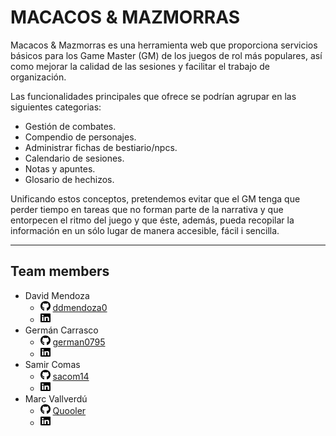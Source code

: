 # MACACOS & MAZMORRAS

Macacos & Mazmorras es una herramienta web que proporciona servicios básicos para los Game Master (GM) de los juegos de rol más populares, así como mejorar la calidad de las sesiones y facilitar el trabajo de organización.

Las funcionalidades principales que ofrece se podrían agrupar en las siguientes categorias:

* Gestión de combates.
* Compendio de personajes. 
* Administrar fichas de bestiario/npcs. 
* Calendario de sesiones.
* Notas y apuntes.
* Glosario de hechizos. 

Unificando estos conceptos, pretendemos evitar que el GM tenga que perder tiempo en tareas que no forman parte de la narrativa y que entorpecen el ritmo del juego y que éste, además, pueda recopilar la información en un sólo lugar de manera accesible, fácil i sencilla.

-----

## Team members 

* David Mendoza
	* <img src="MacacosMazmorrasMVC/wwwroot/images/GitHubIcon.svg" width="16" height="16"> [ddmendoza0](https://github.com/ddmendoza0)
	* <img src="MacacosMazmorrasMVC/wwwroot/images/LinkedInIcon.svg" width="16" height="16">
* Germán Carrasco
	* <img src="MacacosMazmorrasMVC/wwwroot/images/GitHubIcon.svg" width="16" height="16"> [german0795](https://github.com/german0795)
	* <img src="MacacosMazmorrasMVC/wwwroot/images/LinkedInIcon.svg" width="16" height="16">
* Samir Comas
	* <img src="MacacosMazmorrasMVC/wwwroot/images/GitHubIcon.svg" width="16" height="16"> [sacom14](https://github.com/sacom14)
	* <img src="MacacosMazmorrasMVC/wwwroot/images/LinkedInIcon.svg" width="16" height="16">
* Marc Vallverdú
	* <img src="MacacosMazmorrasMVC/wwwroot/images/GitHubIcon.svg" width="16" height="16"> [Quooler](https://github.com/Quooler)
	* <img src="MacacosMazmorrasMVC/wwwroot/images/LinkedInIcon.svg" width="16" height="16">


